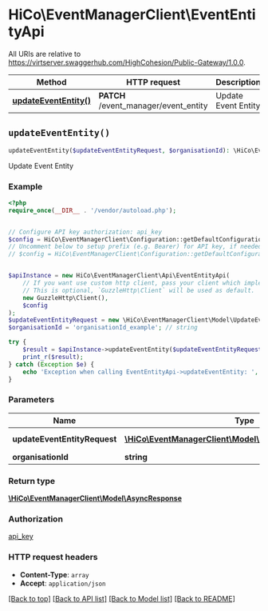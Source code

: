 # HiCo\EventManagerClient\EventEntityApi

All URIs are relative to https://virtserver.swaggerhub.com/HighCohesion/Public-Gateway/1.0.0.

Method | HTTP request | Description
------------- | ------------- | -------------
[**updateEventEntity()**](EventEntityApi.md#updateEventEntity) | **PATCH** /event_manager/event_entity | Update Event Entity


## `updateEventEntity()`

```php
updateEventEntity($updateEventEntityRequest, $organisationId): \HiCo\EventManagerClient\Model\AsyncResponse
```

Update Event Entity

### Example

```php
<?php
require_once(__DIR__ . '/vendor/autoload.php');


// Configure API key authorization: api_key
$config = HiCo\EventManagerClient\Configuration::getDefaultConfiguration()->setApiKey('api_key', 'YOUR_API_KEY');
// Uncomment below to setup prefix (e.g. Bearer) for API key, if needed
// $config = HiCo\EventManagerClient\Configuration::getDefaultConfiguration()->setApiKeyPrefix('api_key', 'Bearer');


$apiInstance = new HiCo\EventManagerClient\Api\EventEntityApi(
    // If you want use custom http client, pass your client which implements `GuzzleHttp\ClientInterface`.
    // This is optional, `GuzzleHttp\Client` will be used as default.
    new GuzzleHttp\Client(),
    $config
);
$updateEventEntityRequest = new \HiCo\EventManagerClient\Model\UpdateEventEntityRequest(); // \HiCo\EventManagerClient\Model\UpdateEventEntityRequest | The fields to update
$organisationId = 'organisationId_example'; // string

try {
    $result = $apiInstance->updateEventEntity($updateEventEntityRequest, $organisationId);
    print_r($result);
} catch (Exception $e) {
    echo 'Exception when calling EventEntityApi->updateEventEntity: ', $e->getMessage(), PHP_EOL;
}
```

### Parameters

Name | Type | Description  | Notes
------------- | ------------- | ------------- | -------------
 **updateEventEntityRequest** | [**\HiCo\EventManagerClient\Model\UpdateEventEntityRequest**](../Model/UpdateEventEntityRequest.md)| The fields to update |
 **organisationId** | **string**|  | [optional]

### Return type

[**\HiCo\EventManagerClient\Model\AsyncResponse**](../Model/AsyncResponse.md)

### Authorization

[api_key](../../README.md#api_key)

### HTTP request headers

- **Content-Type**: `array`
- **Accept**: `application/json`

[[Back to top]](#) [[Back to API list]](../../README.md#endpoints)
[[Back to Model list]](../../README.md#models)
[[Back to README]](../../README.md)
